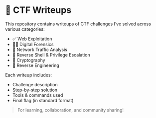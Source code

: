 # 🏴 CTF Writeups

This repository contains writeups of CTF challenges I’ve solved across various categories:

- ✅ Web Exploitation
- 🕵️‍♂️ Digital Forensics
- 📡 Network Traffic Analysis
- 🐚 Reverse Shell & Privilege Escalation
- 🔐 Cryptography
- 🧠 Reverse Engineering

Each writeup includes:
- Challenge description
- Step-by-step solution
- Tools & commands used
- Final flag (in standard format)

> For learning, collaboration, and community sharing!
